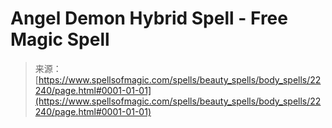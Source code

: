 <!--yml
category: 未分类
date: 2024-06-12 19:06:23
-->

# Angel Demon Hybrid Spell - Free Magic Spell

> 来源：[https://www.spellsofmagic.com/spells/beauty_spells/body_spells/22240/page.html#0001-01-01](https://www.spellsofmagic.com/spells/beauty_spells/body_spells/22240/page.html#0001-01-01)